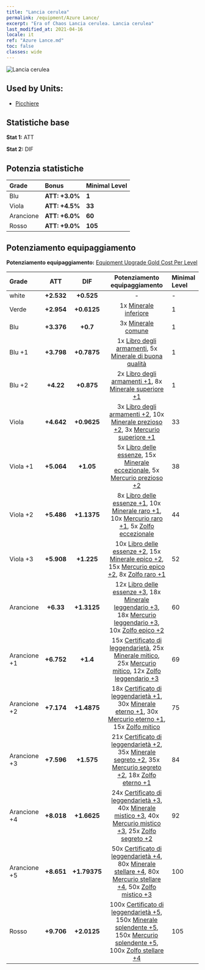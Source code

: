 ```yaml
---
title: "Lancia cerulea"
permalink: /equipment/Azure Lance/
excerpt: "Era of Chaos Lancia cerulea. Lancia cerulea"
last_modified_at: 2021-04-16
locale: it
ref: "Azure Lance.md"
toc: false
classes: wide
---
```


  ![Lancia cerulea](/images/e/e_1011.png)

## Used by Units:

* [Picchiere](/it/units/Pikeman/) 


## Statistiche base
 **Stat 1:** ATT

 **Stat 2:** DIF

## Potenzia statistiche

  |     Grade    |   Bonus | Minimal Level | 
  |:-------------|:--------|:--------------| 
  | Blu | **ATT: +3.0%** | **1** | 
  | Viola | **ATT: +4.5%** | **33** | 
  | Arancione | **ATT: +6.0%** | **60** | 
  | Rosso | **ATT: +9.0%** | **105** | 


## Potenziamento equipaggiamento
 **Potenziamento equipaggiamento:** [Equipment Upgrade Gold Cost Per Level](/equipment/EquipmentUpgradeCostPerLevel/) 

  |          Grade      | ATT | DIF | Potenziamento equipaggiamento | Minimal Level |
  |:--------------------|:---------:|:---------:|:----------------:|:--------------|
  | white | **+2.532** | **+0.525** | - | - |
  | Verde | **+2.954** | **+0.6125** | 1x [Minerale inferiore](/it/Items/mat_1/) | 1 |
  | Blu | **+3.376** | **+0.7** | 3x [Minerale comune](/it/Items/mat_6/) | 1 |
  | Blu +1 | **+3.798** | **+0.7875** | 1x [Libro degli armamenti](/it/Items/mat_18/), 5x [Minerale di buona qualità](/it/Items/mat_12/) | 1 |
  | Blu +2 | **+4.22** | **+0.875** | 2x [Libro degli armamenti +1](/it/Items/mat_25/), 8x [Minerale superiore +1](/it/Items/mat_19/) | 1 |
  | Viola | **+4.642** | **+0.9625** | 3x [Libro degli armamenti +2](/it/Items/mat_32/), 10x [Minerale prezioso +2](/it/Items/mat_26/), 3x [Mercurio superiore +1](/it/Items/mat_21/) | 33 |
  | Viola +1 | **+5.064** | **+1.05** | 5x [Libro delle essenze](/it/Items/mat_39/), 15x [Minerale eccezionale](/it/Items/mat_33/), 5x [Mercurio prezioso +2](/it/Items/mat_28/) | 38 |
  | Viola +2 | **+5.486** | **+1.1375** | 8x [Libro delle essenze +1](/it/Items/mat_46/), 10x [Minerale raro +1](/it/Items/mat_40/), 10x [Mercurio raro +1](/it/Items/mat_42/), 5x [Zolfo eccezionale](/it/Items/mat_36/) | 44 |
  | Viola +3 | **+5.908** | **+1.225** | 10x [Libro delle essenze +2](/it/Items/mat_53/), 15x [Minerale epico +2](/it/Items/mat_47/), 15x [Mercurio epico +2](/it/Items/mat_49/), 8x [Zolfo raro +1](/it/Items/mat_43/) | 52 |
  | Arancione | **+6.33** | **+1.3125** | 12x [Libro delle essenze +3](/it/Items/mat_60/), 18x [Minerale leggendario +3](/it/Items/mat_54/), 18x [Mercurio leggendario +3](/it/Items/mat_56/), 10x [Zolfo epico +2](/it/Items/mat_50/) | 60 |
  | Arancione +1 | **+6.752** | **+1.4** | 15x [Certificato di leggendarietà](/it/Items/mat_67/), 25x [Minerale mitico](/it/Items/mat_61/), 25x [Mercurio mitico](/it/Items/mat_63/), 12x [Zolfo leggendario +3](/it/Items/mat_57/) | 69 |
  | Arancione +2 | **+7.174** | **+1.4875** | 18x [Certificato di leggendarietà +1](/it/Items/mat_74/), 30x [Minerale eterno +1](/it/Items/mat_68/), 30x [Mercurio eterno +1](/it/Items/mat_70/), 15x [Zolfo mitico](/it/Items/mat_64/) | 75 |
  | Arancione +3 | **+7.596** | **+1.575** | 21x [Certificato di leggendarietà +2](/it/Items/mat_81/), 35x [Minerale segreto +2](/it/Items/mat_75/), 35x [Mercurio segreto +2](/it/Items/mat_77/), 18x [Zolfo eterno +1](/it/Items/mat_71/) | 84 |
  | Arancione +4 | **+8.018** | **+1.6625** | 24x [Certificato di leggendarietà +3](/it/Items/mat_88/), 40x [Minerale mistico +3](/it/Items/mat_82/), 40x [Mercurio mistico +3](/it/Items/mat_84/), 25x [Zolfo segreto +2](/it/Items/mat_78/) | 92 |
  | Arancione +5 | **+8.651** | **+1.79375** | 50x [Certificato di leggendarietà +4](/it/Items/mat_95/), 80x [Minerale stellare +4](/it/Items/mat_89/), 80x [Mercurio stellare +4](/it/Items/mat_91/), 50x [Zolfo mistico +3](/it/Items/mat_85/) | 100 |
  | Rosso | **+9.706** | **+2.0125** | 100x [Certificato di leggendarietà +5](/it/Items/mat_102/), 150x [Minerale splendente +5](/it/Items/mat_96/), 150x [Mercurio splendente +5](/it/Items/mat_98/), 100x [Zolfo stellare +4](/it/Items/mat_92/) | 105 |

